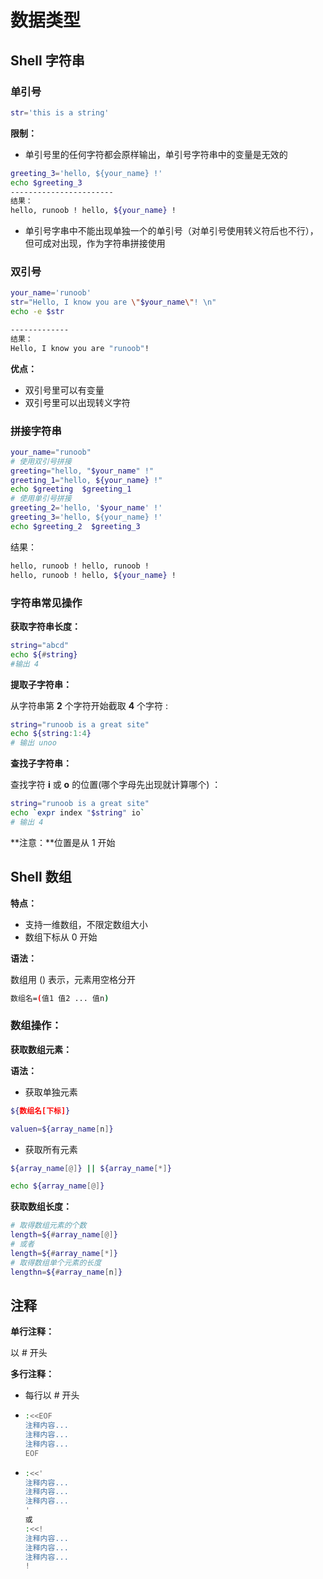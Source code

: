 # 数据类型

## Shell 字符串

### 单引号

```bash
str='this is a string'
```

**限制：**

+  单引号里的任何字符都会原样输出，单引号字符串中的变量是无效的 

  ```bash
  greeting_3='hello, ${your_name} !'
  echo $greeting_3
  -----------------------
  结果：
  hello, runoob ! hello, ${your_name} !
  ```

+  单引号字串中不能出现单独一个的单引号（对单引号使用转义符后也不行），但可成对出现，作为字符串拼接使用 

### 双引号

```bash
your_name='runoob'
str="Hello, I know you are \"$your_name\"! \n"
echo -e $str

-------------
结果：
Hello, I know you are "runoob"! 
```

**优点：**

+ 双引号里可以有变量
+ 双引号里可以出现转义字符

### 拼接字符串

```bash
your_name="runoob"
# 使用双引号拼接
greeting="hello, "$your_name" !"
greeting_1="hello, ${your_name} !"
echo $greeting  $greeting_1
# 使用单引号拼接
greeting_2='hello, '$your_name' !'
greeting_3='hello, ${your_name} !'
echo $greeting_2  $greeting_3
```

结果：

```bash
hello, runoob ! hello, runoob !
hello, runoob ! hello, ${your_name} !
```

### 字符串常见操作

**获取字符串长度：**

```bash
string="abcd"
echo ${#string} 
#输出 4
```

**提取子字符串：**

 从字符串第 **2** 个字符开始截取 **4** 个字符 :

```bash
string="runoob is a great site"
echo ${string:1:4}
# 输出 unoo
```

**查找子字符串：**

 查找字符 **i** 或 **o** 的位置(哪个字母先出现就计算哪个) ：

```bash
string="runoob is a great site"
echo `expr index "$string" io` 
# 输出 4
```

**注意：**位置是从 1 开始

## Shell 数组

**特点：**

+ 支持一维数组，不限定数组大小
+ 数组下标从 0 开始

**语法：**

数组用 () 表示，元素用空格分开

```bash
数组名=(值1 值2 ... 值n)
```

### 数组操作：

**获取数组元素：**

**语法：**

+ 获取单独元素

```bash
${数组名[下标]}
```

```bash
valuen=${array_name[n]}
```

+ 获取所有元素

```bash
${array_name[@]} || ${array_name[*]}
```

```bash
echo ${array_name[@]}
```

**获取数组长度：**

```bash
# 取得数组元素的个数
length=${#array_name[@]}
# 或者
length=${#array_name[*]}
# 取得数组单个元素的长度
lengthn=${#array_name[n]}
```

## 注释

**单行注释：**

以 # 开头

**多行注释：**

+ 每行以 # 开头

+ ```bash
  :<<EOF
  注释内容...
  注释内容...
  注释内容...
  EOF
  ```

+ ```bash
  :<<'
  注释内容...
  注释内容...
  注释内容...
  '
  或
  :<<!
  注释内容...
  注释内容...
  注释内容...
  !
  ```

